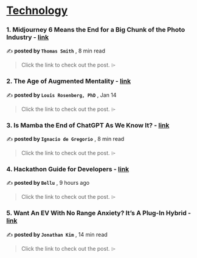 
<h1><a href=https://medium.com/tag/technology/recommended target="_blank" rel="noopener noreferrer">Technology</a></h1>
<h3>1. Midjourney 6 Means the End for a Big Chunk of the Photo Industry - <a href=https://medium.com/the-generator/midjourney-6-means-the-end-for-a-big-chunk-of-the-photo-industry-068cb5faeddc?source=tag_recommended_feed---------0-84----------technology----------28920ea4_95bc_4dbd_83fa_f27b4cd99490------- target="_blank" rel="noopener noreferrer">link</a></h3>

✍️ **posted by `Thomas Smith`** <date> , 8 min read</date>

<blockquote>Click the link to check out the post. ⌲</blockquote>

<h3>2. The Age of Augmented Mentality - <a href=https://medium.com/predict/the-age-of-augmented-mentality-d35b9fc9c24f?source=tag_recommended_feed---------1-107----------technology----------28920ea4_95bc_4dbd_83fa_f27b4cd99490------- target="_blank" rel="noopener noreferrer">link</a></h3>

✍️ **posted by `Louis Rosenberg, PhD`** <date> , Jan 14</date>

<blockquote>Click the link to check out the post. ⌲</blockquote>

<h3>3. Is Mamba the End of ChatGPT As We Know It? - <a href=https://medium.com/towards-artificial-intelligence/is-mamba-the-end-of-chatgpt-as-we-know-it-a2ce57de0b02?source=tag_recommended_feed---------2-85----------technology----------28920ea4_95bc_4dbd_83fa_f27b4cd99490------- target="_blank" rel="noopener noreferrer">link</a></h3>

✍️ **posted by `Ignacio de Gregorio`** <date> , 8 min read</date>

<blockquote>Click the link to check out the post. ⌲</blockquote>

<h3>4. Hackathon Guide for Developers - <a href=https://medium.com/@bellujrb/hackathon-guide-for-developers-8385308fe911?source=tag_recommended_feed---------3-84----------technology----------28920ea4_95bc_4dbd_83fa_f27b4cd99490------- target="_blank" rel="noopener noreferrer">link</a></h3>

✍️ **posted by `Bellu`** <date> , 9 hours ago</date>

<blockquote>Click the link to check out the post. ⌲</blockquote>

<h3>5. Want An EV With No Range Anxiety? It’s A Plug-In Hybrid - <a href=https://medium.com/@rethinkreviews/want-an-ev-with-no-range-anxiety-its-a-plug-in-hybrid-038269ffd5b2?source=tag_recommended_feed---------4-107----------technology----------28920ea4_95bc_4dbd_83fa_f27b4cd99490------- target="_blank" rel="noopener noreferrer">link</a></h3>

✍️ **posted by `Jonathan Kim`** <date> , 14 min read</date>

<blockquote>Click the link to check out the post. ⌲</blockquote>

